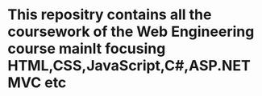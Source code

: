 ##
<h1>This repositry contains all the coursework of the Web Engineering course mainlt focusing HTML,CSS,JavaScript,C#,ASP.NET MVC etc</h1>


